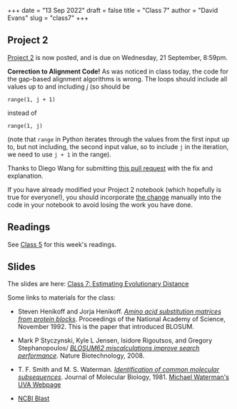 +++
date = "13 Sep 2022"
draft = false
title = "Class 7"
author = "David Evans"
slug = "class7"
+++

## Project 2

[Project 2](/project2) is now posted, and is due on Wednesday, 21 September, 8:59pm.

**Correction to Alignment Code!** As was noticed in class today, the code for the gap-based alignment algorithms is wrong. The loops should include all values up to and including _j_ (so should be
```
range(1, j + 1)
```
instead of
```
range(1, j)
```
(note that `range` in Python iterates through the values from the first input up to, but not including, the second input value, so to include `j` in the iteration, we need to use `j + 1` in the range).

Thanks to Diego Wang for submitting [this pull request](https://github.com/computingbiology/Project-2-2022F/pull/1) with the fix and explanation.

If you have already modified your Project 2 notebook (which hopefully
is true for everyone!), you should incorporate [the
change](https://github.com/computingbiology/Project-2-2022F/pull/1/files)
manually into the code in your notebook to avoid losing the work you
have done. 

## Readings

See [Class 5](/class5) for this week's readings.

## Slides

The slides are here: [Class 7: Estimating Evolutionary Distance](https://www.dropbox.com/s/7rdahv7q85jq851/csbio-class7.pdf?dl=0)

Some links to materials for the class:

- Steven Henikoff and Jorja Henikoff. [_Amino acid substitution matrices from protein blocks_](https://www.ncbi.nlm.nih.gov/pmc/articles/PMC50453/pdf/pnas01096-0363.pdf). Proceedings of the National Academy of Science, November 1992. This is the paper that introduced BLOSUM.

- Mark P Styczynski, Kyle L Jensen, Isidore Rigoutsos, and Gregory Stephanopoulos/ [_BLOSUM62 miscalculations improve search performance_](https://www.nature.com/articles/nbt0308-274). Nature Biotechnology, 2008.

- T. F. Smith and M. S. Waterman. [_Identification of common molecular subsequences_](/docs/smithwaterman1981.pdf). Journal of Molecular Biology, 1981. [Michael Waterman's UVA Webpage](https://biocomplexity.virginia.edu/person/michael-s-waterman)

- [NCBI Blast](https://blast.ncbi.nlm.nih.gov/Blast.cgi)


